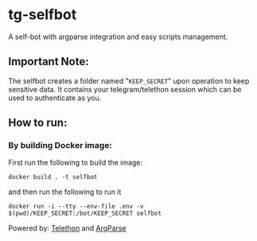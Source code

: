 # tg-selfbot
A self-bot with argparse integration and easy scripts management.

## Important Note:
The selfbot creates a folder named "`KEEP_SECRET`" upon operation to keep sensitive data.
It contains your telegram/telethon session which can be used to authenticate as you.

## How to run:
### By building Docker image:
First run the following to build the image:
```
docker build . -t selfbot
```
and then run the following to run it
```
docker run -i --tty --env-file .env -v $(pwd)/KEEP_SECRET:/bot/KEEP_SECRET selfbot
```

Powered by: [Telethon](https://github.com/LonamiWebs/Telethon) and [ArgParse](https://docs.python.org/3/library/argparse.html)